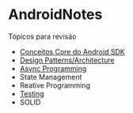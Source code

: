# AndroidNotes

Tópicos para revisão

  - [Conceitos Core do Android SDK](https://github.com/ArthurMorsoleto/AndroidNotes/tree/3ad42c389771fce8a77840513655288650624008/conceitos%20core)
  - [Design Patterns/Architecture](https://github.com/ArthurMorsoleto/AndroidNotes/tree/d191e0b9022c570c079d94e2ebc254827113110e/arquitetura)
  - [Async Programming](https://github.com/ArthurMorsoleto/AndroidNotes/tree/ea9410ac69007b0f2ca4a79616426a25d2d196b1/programa%C3%A7%C3%A3o%20ass%C3%ADncrona)
  - State Management
  - Reative Programming
  - [Testing](https://github.com/ArthurMorsoleto/AndroidNotes/tree/e466265981215316b6721d1faba9b7dbe4a4b7dc/testing)
  - SOLID
